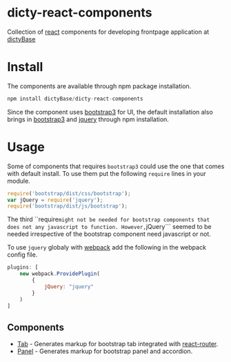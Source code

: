 # dicty-react-components
Collection of [react](http://facebook.github.io/react/index.html) components
for developing frontpage application at [dictyBase](http://dictybase.org)

# Install
The components are available through npm package installation.

```js
npm install dictyBase/dicty-react-components
```

Since the component uses [bootstrap3](http://getbootstrap.com) for UI, 
the default installation also brings in [bootstrap3](http://getbootstrap.com) and [jquery](http://jquery.com)
through npm installation.

# Usage
Some of components that requires ```bootstrap3``` could use the one that comes with default install. To use them put the following ```require```
lines in your module.

```js
require('bootstrap/dist/css/bootstrap');
var jQuery = require('jquery');
require('bootstrap/dist/js/bootstrap');
```

The third ``require``` might not be needed for bootstrap components that does
not any javascript to function. However, ```jQuery``` seemed to be needed
irrespective of the bootstrap component need javascript or not.

To use ```jquery``` globaly with [webpack](http://webpack.github.io) add the
following in the webpack config file.

```js
plugins: [
    new webpack.ProvidePlugin(
        {
            jQuery: "jquery"
        }
    )
]
```

## Components
* [Tab](docs/Tab.md) - Generates markup for bootstrap tab integrated with [react-router](https://github.com/rackt/react-router).
* [Panel](docs/Panel.md) - Generates markup for bootstrap panel and accordion.
